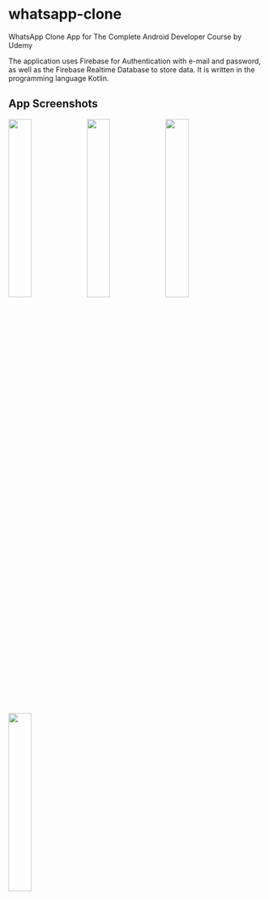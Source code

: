 # whatsapp-clone
WhatsApp Clone App for The Complete Android Developer Course by Udemy

The application uses Firebase for Authentication with e-mail and password, as well as the Firebase Realtime Database to store data.
It is written in the programming language Kotlin.

## App Screenshots

<img src="https://user-images.githubusercontent.com/33599053/82341852-3d219300-99f1-11ea-9363-be1b07a73822.png" width=30% height=30%> 

<img src="https://user-images.githubusercontent.com/33599053/82341860-3f83ed00-99f1-11ea-9236-40e9c0d44e49.png" width=30% height=30%> 

<img src="https://user-images.githubusercontent.com/33599053/82341856-3e52c000-99f1-11ea-9e8a-9e5f28abbdd9.png" width=30% height=30%> 

<img src="https://user-images.githubusercontent.com/33599053/82341866-40b51a00-99f1-11ea-9066-41485c25ed48.png" width=30% height=30%> 
